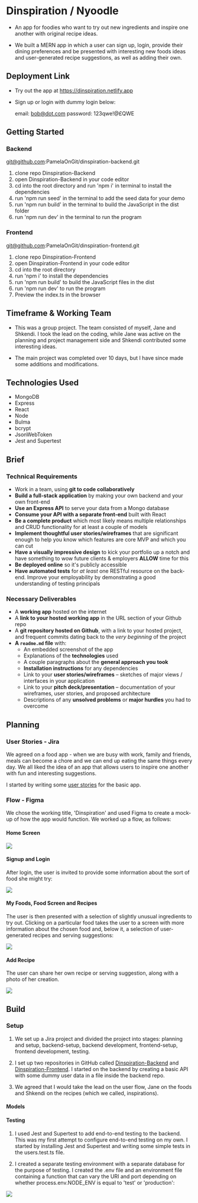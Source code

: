 #  Dinspiration / Nyoodle 

* An app for foodies who want to try out new ingredients and inspire one another with original recipe ideas.  

* We built a MERN app in which a user can sign up, login, provide their dining preferences and be presented with interesting new foods ideas and user-generated recipe suggestions, as well as adding their own.


## Deployment Link

* Try out the app at https://dinspiration.netlify.app

* Sign up or login with dummy login below: 

  email: bob@dot.com
  password: 123qwe!@£QWE

## Getting Started

### Backend

git@github.com:PamelaOnGit/dinspiration-backend.git

1. clone repo Dinspiration-Backend
2. open Dinspiration-Backend in your code editor 
3. cd into the root directory and run 'npm i' in terminal to install the dependencies
4. run 'npm run seed' in the terminal to add the seed data for your demo
5. run 'npm run build' in the terminal to build the JavaScript in the dist folder
6. run 'npm run dev' in the terminal to run the program

### Frontend

git@github.com:PamelaOnGit/dinspiration-frontend.git

1. clone repo Dinspiration-Frontend
2. open Dinspiration-Frontend in your code editor
3. cd into the root directory
4. run 'npm i' to install the dependencies
5. run 'npm run build' to build the JavaScript files in the dist
6. run 'npm run dev' to run the program 
7. Preview the index.ts in the browser

## Timeframe & Working Team

* This was a group project. The team consisted of myself, Jane and Shkendi. I took the lead on the coding, while Jane was active on the planning and project management side and Shkendi contributed some interesting ideas.

* The main project was completed over 10 days, but I have since made some additions and modifications. 

## Technologies Used

* MongoDB
* Express
* React
* Node
* Bulma
* bcrypt
* JsonWebToken
* Jest and Supertest

## Brief

### Technical Requirements

* Work in a team, using **git to code collaboratively**
* **Build a full-stack application** by making your own backend and your own front-end
* **Use an Express API** to serve your data from a Mongo database
* **Consume your API with a separate front-end** built with React
* **Be a complete product** which most likely means multiple relationships and CRUD functionality for at least a couple of models
* **Implement thoughtful user stories/wireframes** that are significant enough to help you know which features are core MVP and which you can cut
* **Have a visually impressive design** to kick your portfolio up a notch and have something to wow future clients & employers **ALLOW** time for this
* **Be deployed online** so it's publicly accessible
* **Have automated tests** for _at least_ one RESTful resource on the back-end. Improve your employability by demonstrating a good understanding of testing principals

### Necessary Deliverables

* A **working app** hosted on the internet
* A **link to your hosted working app** in the URL section of your Github repo
* A **git repository hosted on Github**, with a link to your hosted project, and frequent commits dating back to the _very beginning_ of the project
* **A `readme.md` file** with:
    * An embedded screenshot of the app
    * Explanations of the **technologies** used
    * A couple paragraphs about the **general approach you took**
    * **Installation instructions** for any dependencies
    * Link to your **user stories/wireframes** – sketches of major views / interfaces in your application
    * Link to your **pitch deck/presentation** – documentation of your wireframes, user stories, and proposed architecture
    * Descriptions of any **unsolved problems** or **major hurdles** you had to overcome

## Planning

### User Stories - Jira

We agreed on a food app - when we are busy with work, family and friends, meals can become a chore and we can end up eating the same things every day.  We all liked the idea of an app that allows users to inspire one another with fun and interesting suggestions.  

I started by writing some [user stories](stories.md) for the basic app. 

### Flow - Figma

We chose the working title, 'Dinspiration' and used Figma to create a mock-up of how the app would function.  We worked up a flow, as follows:

#### Home Screen

![](screenshots/Home.png)

#### Signup and Login

After login, the user is invited to provide some information about the sort of food she might try: 

![](screenshots/Signup-Login.png)

#### My Foods, Food Screen and Recipes
The user is then presented with a selection of slightly unusual ingredients to try out.  Clicking on a particular food takes the user to a screen with more information about the chosen food and, below it, a selection of user-generated recipes and serving suggestions:  
 
![](screenshots/MyFoods-Foodscreen.png)


#### Add Recipe

The user can share her own recipe or serving suggestion, along with a photo of her creation.

![](screenshots/Add-Recipe.png)

## Build

### Setup

1. We set up a Jira project and divided the project into stages: planning and setup, backend-setup, backend development, frontend-setup, frontend development, testing.

2. I set up two repositories in GitHub called [Dinspiration-Backend](https://github.com/PamelaOnGit/dinspiration-backend) and [Dinspiration-Frontend](https://github.com/PamelaOnGit/dinspiration-frontend).  I started on the backend by creating a basic API with some dummy user data in a file inside the backend repo.

3. We agreed that I would take the lead on the user flow, Jane on the foods and Shkendi on the recipes (which we called, inspirations).  

#### Models


#### Testing

1. I used Jest and Supertest to add end-to-end testing to the backend. This was my first attempt to configure end-to-end testing on my own.  I started by installing Jest and Supertest and writing some simple tests in the users.test.ts file.  

2. I created a separate testing environment with a separate database for the purpose of testing.  I created the .env file and an environment file containing a function that can vary the URI and port depending on whether process.env.NODE_ENV is equal to 'test' or 'production': 

![](screenshots/Environment-function.png)